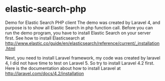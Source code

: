 # elastic-search-php
Demo for Elastic Search PHP client
The demo was created by Laravel 4, and purpose is to show all Elastic Search in php function call.
Before you can run the demo program, you have to install Elastic Search on your server first. See how to install Elasticsearch at 
http://www.elastic.co/guide/en/elasticsearch/reference/current/_installation.html

Next, you need to install Laravel framework, my code was created by laravel 4, I did not have time to test on Laravel 5. So try to install Laravel 4.2 first. Here is the documentation about how to install Laravel at
http://laravel.com/docs/4.2/installation


